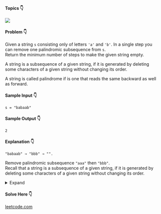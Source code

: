 #### Topics :point_down:
![](https://img.shields.io/badge/-string-wheat)

#### Problem :point_down:
Given a string `s` consisting only of letters `'a'` and `'b'`. In a single step you can remove one palindromic subsequence from `s`.  
Return the minimum number of steps to make the given string empty.  

A string is a subsequence of a given string, if it is generated by deleting some characters of a given string without changing its order.  

A string is called palindrome if is one that reads the same backward as well as forward.  
#### Sample Input :point_down:
```
s = "babaab"
```
#### Sample Output :point_down:
```
2
```
#### Explanation :point_down:
```
"babaab" → "bbb" → "". 
```
Remove palindromic subsequence `"aaa"` then `"bbb"`.  
Recall that a string is a subsequence of a given string, if it is generated by deleting some characters of a given string without changing its order.

<details>
<summary>Expand</summary>

#### Python :point_down:
```py
def solve(s):
    if not s:
        return 0
    return 1 if s == s[::-1] else 2 
```
#### Python :point_down:
```py
def solve(s):
    return (1 + int(s != s[::-1])) if s else 0
```
</details>

#### Solve Here :point_down:
[leetcode.com](https://leetcode.com/problems/remove-palindromic-subsequences/)
